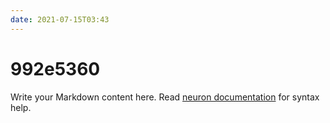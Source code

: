 ```yaml
---
date: 2021-07-15T03:43
---
```


# 992e5360

Write your Markdown content here. Read [neuron documentation](https://neuron.zettel.page/2011404.html) for syntax help.

